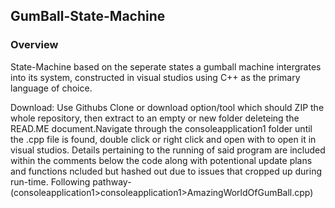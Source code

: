 ## GumBall-State-Machine

### Overview
State-Machine based on the seperate states a gumball machine intergrates into its system, constructed in visual studios using C++ as the primary language of choice.

Download: Use Githubs Clone or download option/tool which should ZIP the whole repository, then extract to an empty or new folder deleteing the READ.ME document.Navigate through the consoleapplication1 folder until the .cpp file is found, double click or right click and open with to open it in visual studios. Details pertaining to the running of said program are included within the comments below the code along with potentional update plans and functions ncluded but hashed out due to issues that cropped up during run-time. Following pathway-(consoleapplication1>consoleapplication1>AmazingWorldOfGumBall.cpp)  
